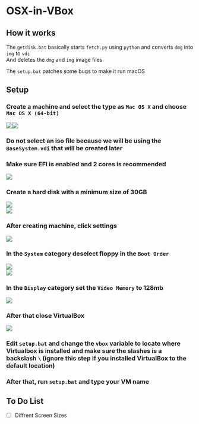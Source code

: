 # OSX-in-VBox

## How it works
The `getdisk.bat` basically starts `fetch.py` using `python` and converts `dmg` into `img` to `vdi` <br>
And deletes the `dmg` and `img` image files <br>

The `setup.bat` patches some bugs to make it run macOS

## Setup

### Create a machine and select the type as `Mac OS X` and choose `Mac OS X (64-bit)`<br>
<img src="img/1.png"><img src="img/2.png"><br>
### Do not select an iso file because we will be using the `BaseSystem.vdi` that will be created later<br>
### Make sure EFI is enabled and 2 cores is recommended<br>
<img src="img/3.png"><br>
### Create a hard disk with a minimum size of 30GB<br>
<img src="img/4.png"><br>
<img src="img/5.png"><br>
### After creating machine, click settings
<img src="img/6.png"><br>
### In the `System` category deselect floppy in the `Boot Order`
<img src="img/7.png"><br>
<img src="img/8.png"><br>
### In the `Display` category set the `Video Memory` to 128mb
<img src="img/9.png"><br>
### After that close VirtualBox
<img src="img/10.png"><br>
### Edit `setup.bat` and change the `vbox` variable to locate where Virtualbox is installed and make sure the slashes is a backslash `\` (ignore this step if you installed VirtualBox to the default location)<br>
### After that, run `setup.bat` and type your VM name

## To Do List

- [ ] Diffrent Screen Sizes
